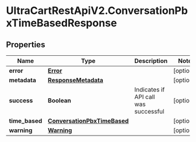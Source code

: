 # UltraCartRestApiV2.ConversationPbxTimeBasedResponse

## Properties
Name | Type | Description | Notes
------------ | ------------- | ------------- | -------------
**error** | [**Error**](Error.md) |  | [optional] 
**metadata** | [**ResponseMetadata**](ResponseMetadata.md) |  | [optional] 
**success** | **Boolean** | Indicates if API call was successful | [optional] 
**time_based** | [**ConversationPbxTimeBased**](ConversationPbxTimeBased.md) |  | [optional] 
**warning** | [**Warning**](Warning.md) |  | [optional] 


